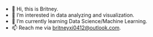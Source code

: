 - 👋 Hi, this is Britney.
- 👀 I’m interested in data analyzing and visualization.
- 🌱 I’m currently learning Data Science/Machine Learning.
- 📫 Reach me via britneyxi0412@outlook.com.

<!---
britneywxy/britneywxy is a ✨ special ✨ repository because its `README.md` (this file) appears on your GitHub profile.
You can click the Preview link to take a look at your changes.
--->
